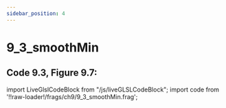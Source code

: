 ```yaml
---
sidebar_position: 4
---
```


# 9_3_smoothMin
## Code 9.3, Figure 9.7: 

import LiveGlslCodeBlock from "/js/liveGLSLCodeBlock";
import code from '!!raw-loader!/frags/ch9/9_3_smoothMin.frag';

<LiveGlslCodeBlock fragName='9_3_smoothMin.frag' fragCode={code} />
